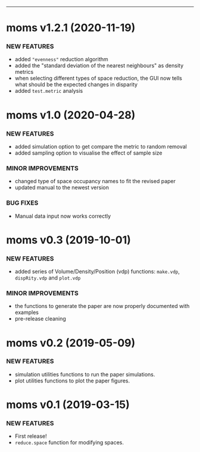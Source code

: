 ----
<!-- * 2017/10/18 - v1.0 *got you covered*  -->

<!-- 
dispRity 0.2.0 (2016-04-01)
=========================

### NEW FEATURES

  * Blabla

### MINOR IMPROVEMENTS

  * Blabla

### BUG FIXES

  * Blabla

### DEPRECATED AND DEFUNCT

  * Blabla
 -->
 moms v1.2.1 (2020-11-19)
=========================

### NEW FEATURES

  * added `"evenness"` reduction algorithm
  * added the "standard deviation of the nearest neighbours" as density metrics
  * when selecting different types of space reduction, the GUI now tells what should be the expected changes in disparity
  * added `test.metric` analysis

 moms v1.0 (2020-04-28)
=========================

### NEW FEATURES

  * added simulation option to get compare the metric to random removal
  * added sampling option to visualise the effect of sample size

### MINOR IMPROVEMENTS

  * changed type of space occupancy names to fit the revised paper
  * updated manual to the newest version

### BUG FIXES

  * Manual data input now works correctly

 moms v0.3 (2019-10-01)
=========================

### NEW FEATURES

  * added series of Volume/Density/Position (vdp) functions: `make.vdp`, `dispRity.vdp` and `plot.vdp`

### MINOR IMPROVEMENTS

  * the functions to generate the paper are now properly documented with examples
  * pre-release cleaning

moms v0.2 (2019-05-09)
=========================

### NEW FEATURES

  * simulation utilities functions to run the paper simulations.
  * plot utilities functions to plot the paper figures.

moms v0.1 (2019-03-15)
=========================

### NEW FEATURES

  * First release!
  * `reduce.space` function for modifying spaces.

